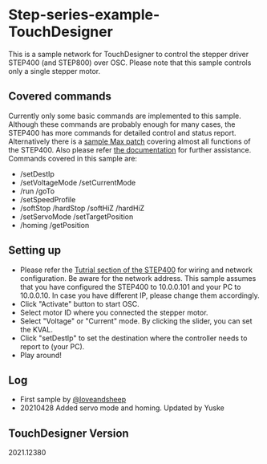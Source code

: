 # Step-series-example-TouchDesigner
This is a sample network for TouchDesigner to control the stepper driver STEP400 (and STEP800) over OSC. Please note that this sample controls only a single stepper motor.

## Covered commands
Currently only some basic commands are implemented to this sample. Although these commands are probably enough for many cases, the STEP400 has more commands for detailed control and status report. Alternatively there is a [sample Max patch](https://github.com/ponoor/step-series-example-Max) covering almost all functions of the STEP400.
Also please refer [the documentation](https://ponoor.com/en/docs/step400/osc-command-reference/) for further assistance.
Commands covered in this sample are:
- /setDestIp
- /setVoltageMode /setCurrentMode
- /run /goTo
- /setSpeedProfile
- /softStop /hardStop /softHiZ /hardHiZ
- /setServoMode /setTargetPosition
- /homing /getPosition

## Setting up
- Please refer the [Tutrial section of the STEP400](https://ponoor.com/en/docs/step400/tutorial/) for wiring and network configuration.
Be aware for the network address. This sample assumes that you have configured the STEP400 to 10.0.0.101 and your PC to 10.0.0.10. In case you have different IP, please change them accordingly.
- Click "Activate" button to start OSC.
- Select motor ID where you connected the stepper motor.
- Select "Voltage" or "Current" mode. By clicking the slider, you can set the KVAL.
- Click "setDestIp" to set the destination where the controller needs to report to (your PC).
- Play around!

## Log
- First sample by [@loveandsheep](https://github.com/loveandsheep)
- 20210428 Added servo mode and homing. Updated by Yuske

## TouchDesigner Version
2021.12380
